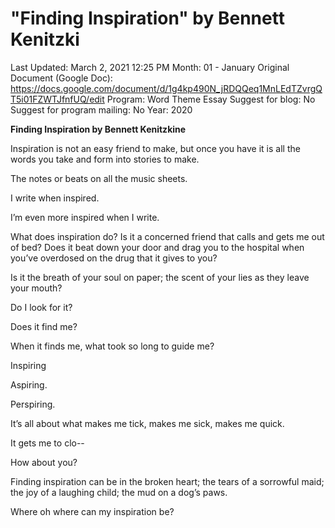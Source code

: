 # "Finding Inspiration" by Bennett Kenitzki

Last Updated: March 2, 2021 12:25 PM
Month: 01 - January
Original Document (Google Doc): https://docs.google.com/document/d/1g4kp490N_jRDQQeq1MnLEdTZvrgQT5i01FZWTJfnfUQ/edit
Program: Word Theme Essay
Suggest for blog: No
Suggest for program mailing: No
Year: 2020

**Finding Inspiration by Bennett Kenitzkine**

Inspiration is not an easy friend to make, but once you have it is all the words you take and form into stories to make.

The notes or beats on all the music sheets.

I write when inspired.

I’m even more inspired when I write.

What does inspiration do? Is it a concerned friend that calls and gets me out of bed? Does it beat down your door and drag you to the hospital when you’ve overdosed on the drug that it gives to you?

Is it the breath of your soul on paper; the scent of your lies as they leave your mouth?

Do I look for it?

Does it find me?

When it finds me, what took so long to guide me?

Inspiring

Aspiring.

Perspiring.

It’s all about what makes me tick, makes me sick, makes me quick.

It gets me to clo--

How about you?

Finding inspiration can be in the broken heart; the tears of a sorrowful maid; the joy of a laughing child; the mud on a dog’s paws.

Where oh where can my inspiration be?